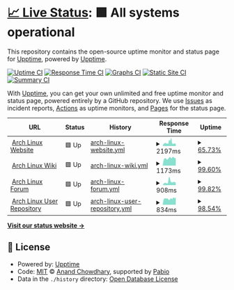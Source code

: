 # [📈 Live Status](https://upptime.github.io/upptime): <!--live status--> **🟩 All systems operational**

This repository contains the open-source uptime monitor and status page for [Upptime](https://upptime.js.org), powered by [Upptime](https://github.com/upptime/upptime).

[![Uptime CI](https://github.com/user9592844/upptime-test/workflows/Uptime%20CI/badge.svg)](https://github.com/user9592844/upptime-test/actions?query=workflow%3A%22Uptime+CI%22)
[![Response Time CI](https://github.com/user9592844/upptime-test/workflows/Response%20Time%20CI/badge.svg)](https://github.com/user9592844/upptime-test/actions?query=workflow%3A%22Response+Time+CI%22)
[![Graphs CI](https://github.com/user9592844/upptime-test/workflows/Graphs%20CI/badge.svg)](https://github.com/user9592844/upptime-test/actions?query=workflow%3A%22Graphs+CI%22)
[![Static Site CI](https://github.com/user9592844/upptime-test/workflows/Static%20Site%20CI/badge.svg)](https://github.com/user9592844/upptime-test/actions?query=workflow%3A%22Static+Site+CI%22)
[![Summary CI](https://github.com/user9592844/upptime-test/workflows/Summary%20CI/badge.svg)](https://github.com/user9592844/upptime-test/actions?query=workflow%3A%22Summary+CI%22)

With [Upptime](https://upptime.js.org), you can get your own unlimited and free uptime monitor and status page, powered entirely by a GitHub repository. We use [Issues](https://github.com/upptime/upptime/issues) as incident reports, [Actions](https://github.com/user9592844/upptime-test/actions) as uptime monitors, and [Pages](https://upptime.github.io/upptime) for the status page.

<!--start: status pages-->
<!-- This summary is generated by Upptime (https://github.com/upptime/upptime) -->
<!-- Do not edit this manually, your changes will be overwritten -->
<!-- prettier-ignore -->
| URL | Status | History | Response Time | Uptime |
| --- | ------ | ------- | ------------- | ------ |
| <img alt="" src="https://icons.duckduckgo.com/ip3/www.archlinux.org.ico" height="13"> [Arch Linux Website](https://www.archlinux.org) | 🟩 Up | [arch-linux-website.yml](https://github.com/user9592844/upptime-test/commits/HEAD/history/arch-linux-website.yml) | <details><summary><img alt="Response time graph" src="./graphs/arch-linux-website/response-time-week.png" height="20"> 2197ms</summary><br><a href="https://user9592844.github.io/upptime-test/history/arch-linux-website"><img alt="Response time 1968" src="https://img.shields.io/endpoint?url=https%3A%2F%2Fraw.githubusercontent.com%2Fuser9592844%2Fupptime-test%2FHEAD%2Fapi%2Farch-linux-website%2Fresponse-time.json"></a><br><a href="https://user9592844.github.io/upptime-test/history/arch-linux-website"><img alt="24-hour response time 1528" src="https://img.shields.io/endpoint?url=https%3A%2F%2Fraw.githubusercontent.com%2Fuser9592844%2Fupptime-test%2FHEAD%2Fapi%2Farch-linux-website%2Fresponse-time-day.json"></a><br><a href="https://user9592844.github.io/upptime-test/history/arch-linux-website"><img alt="7-day response time 2197" src="https://img.shields.io/endpoint?url=https%3A%2F%2Fraw.githubusercontent.com%2Fuser9592844%2Fupptime-test%2FHEAD%2Fapi%2Farch-linux-website%2Fresponse-time-week.json"></a><br><a href="https://user9592844.github.io/upptime-test/history/arch-linux-website"><img alt="30-day response time 1968" src="https://img.shields.io/endpoint?url=https%3A%2F%2Fraw.githubusercontent.com%2Fuser9592844%2Fupptime-test%2FHEAD%2Fapi%2Farch-linux-website%2Fresponse-time-month.json"></a><br><a href="https://user9592844.github.io/upptime-test/history/arch-linux-website"><img alt="1-year response time 1968" src="https://img.shields.io/endpoint?url=https%3A%2F%2Fraw.githubusercontent.com%2Fuser9592844%2Fupptime-test%2FHEAD%2Fapi%2Farch-linux-website%2Fresponse-time-year.json"></a></details> | <details><summary><a href="https://user9592844.github.io/upptime-test/history/arch-linux-website">65.73%</a></summary><a href="https://user9592844.github.io/upptime-test/history/arch-linux-website"><img alt="All-time uptime 78.00%" src="https://img.shields.io/endpoint?url=https%3A%2F%2Fraw.githubusercontent.com%2Fuser9592844%2Fupptime-test%2FHEAD%2Fapi%2Farch-linux-website%2Fuptime.json"></a><br><a href="https://user9592844.github.io/upptime-test/history/arch-linux-website"><img alt="24-hour uptime 98.81%" src="https://img.shields.io/endpoint?url=https%3A%2F%2Fraw.githubusercontent.com%2Fuser9592844%2Fupptime-test%2FHEAD%2Fapi%2Farch-linux-website%2Fuptime-day.json"></a><br><a href="https://user9592844.github.io/upptime-test/history/arch-linux-website"><img alt="7-day uptime 65.73%" src="https://img.shields.io/endpoint?url=https%3A%2F%2Fraw.githubusercontent.com%2Fuser9592844%2Fupptime-test%2FHEAD%2Fapi%2Farch-linux-website%2Fuptime-week.json"></a><br><a href="https://user9592844.github.io/upptime-test/history/arch-linux-website"><img alt="30-day uptime 78.00%" src="https://img.shields.io/endpoint?url=https%3A%2F%2Fraw.githubusercontent.com%2Fuser9592844%2Fupptime-test%2FHEAD%2Fapi%2Farch-linux-website%2Fuptime-month.json"></a><br><a href="https://user9592844.github.io/upptime-test/history/arch-linux-website"><img alt="1-year uptime 78.00%" src="https://img.shields.io/endpoint?url=https%3A%2F%2Fraw.githubusercontent.com%2Fuser9592844%2Fupptime-test%2FHEAD%2Fapi%2Farch-linux-website%2Fuptime-year.json"></a></details>
| <img alt="" src="https://icons.duckduckgo.com/ip3/wiki.archlinux.org.ico" height="13"> [Arch Linux Wiki](https://wiki.archlinux.org) | 🟩 Up | [arch-linux-wiki.yml](https://github.com/user9592844/upptime-test/commits/HEAD/history/arch-linux-wiki.yml) | <details><summary><img alt="Response time graph" src="./graphs/arch-linux-wiki/response-time-week.png" height="20"> 1173ms</summary><br><a href="https://user9592844.github.io/upptime-test/history/arch-linux-wiki"><img alt="Response time 1182" src="https://img.shields.io/endpoint?url=https%3A%2F%2Fraw.githubusercontent.com%2Fuser9592844%2Fupptime-test%2FHEAD%2Fapi%2Farch-linux-wiki%2Fresponse-time.json"></a><br><a href="https://user9592844.github.io/upptime-test/history/arch-linux-wiki"><img alt="24-hour response time 1159" src="https://img.shields.io/endpoint?url=https%3A%2F%2Fraw.githubusercontent.com%2Fuser9592844%2Fupptime-test%2FHEAD%2Fapi%2Farch-linux-wiki%2Fresponse-time-day.json"></a><br><a href="https://user9592844.github.io/upptime-test/history/arch-linux-wiki"><img alt="7-day response time 1173" src="https://img.shields.io/endpoint?url=https%3A%2F%2Fraw.githubusercontent.com%2Fuser9592844%2Fupptime-test%2FHEAD%2Fapi%2Farch-linux-wiki%2Fresponse-time-week.json"></a><br><a href="https://user9592844.github.io/upptime-test/history/arch-linux-wiki"><img alt="30-day response time 1182" src="https://img.shields.io/endpoint?url=https%3A%2F%2Fraw.githubusercontent.com%2Fuser9592844%2Fupptime-test%2FHEAD%2Fapi%2Farch-linux-wiki%2Fresponse-time-month.json"></a><br><a href="https://user9592844.github.io/upptime-test/history/arch-linux-wiki"><img alt="1-year response time 1182" src="https://img.shields.io/endpoint?url=https%3A%2F%2Fraw.githubusercontent.com%2Fuser9592844%2Fupptime-test%2FHEAD%2Fapi%2Farch-linux-wiki%2Fresponse-time-year.json"></a></details> | <details><summary><a href="https://user9592844.github.io/upptime-test/history/arch-linux-wiki">99.60%</a></summary><a href="https://user9592844.github.io/upptime-test/history/arch-linux-wiki"><img alt="All-time uptime 99.75%" src="https://img.shields.io/endpoint?url=https%3A%2F%2Fraw.githubusercontent.com%2Fuser9592844%2Fupptime-test%2FHEAD%2Fapi%2Farch-linux-wiki%2Fuptime.json"></a><br><a href="https://user9592844.github.io/upptime-test/history/arch-linux-wiki"><img alt="24-hour uptime 100.00%" src="https://img.shields.io/endpoint?url=https%3A%2F%2Fraw.githubusercontent.com%2Fuser9592844%2Fupptime-test%2FHEAD%2Fapi%2Farch-linux-wiki%2Fuptime-day.json"></a><br><a href="https://user9592844.github.io/upptime-test/history/arch-linux-wiki"><img alt="7-day uptime 99.60%" src="https://img.shields.io/endpoint?url=https%3A%2F%2Fraw.githubusercontent.com%2Fuser9592844%2Fupptime-test%2FHEAD%2Fapi%2Farch-linux-wiki%2Fuptime-week.json"></a><br><a href="https://user9592844.github.io/upptime-test/history/arch-linux-wiki"><img alt="30-day uptime 99.75%" src="https://img.shields.io/endpoint?url=https%3A%2F%2Fraw.githubusercontent.com%2Fuser9592844%2Fupptime-test%2FHEAD%2Fapi%2Farch-linux-wiki%2Fuptime-month.json"></a><br><a href="https://user9592844.github.io/upptime-test/history/arch-linux-wiki"><img alt="1-year uptime 99.75%" src="https://img.shields.io/endpoint?url=https%3A%2F%2Fraw.githubusercontent.com%2Fuser9592844%2Fupptime-test%2FHEAD%2Fapi%2Farch-linux-wiki%2Fuptime-year.json"></a></details>
| <img alt="" src="https://icons.duckduckgo.com/ip3/bbs.archlinux.org.ico" height="13"> [Arch Linux Forum](https://bbs.archlinux.org) | 🟩 Up | [arch-linux-forum.yml](https://github.com/user9592844/upptime-test/commits/HEAD/history/arch-linux-forum.yml) | <details><summary><img alt="Response time graph" src="./graphs/arch-linux-forum/response-time-week.png" height="20"> 908ms</summary><br><a href="https://user9592844.github.io/upptime-test/history/arch-linux-forum"><img alt="Response time 738" src="https://img.shields.io/endpoint?url=https%3A%2F%2Fraw.githubusercontent.com%2Fuser9592844%2Fupptime-test%2FHEAD%2Fapi%2Farch-linux-forum%2Fresponse-time.json"></a><br><a href="https://user9592844.github.io/upptime-test/history/arch-linux-forum"><img alt="24-hour response time 667" src="https://img.shields.io/endpoint?url=https%3A%2F%2Fraw.githubusercontent.com%2Fuser9592844%2Fupptime-test%2FHEAD%2Fapi%2Farch-linux-forum%2Fresponse-time-day.json"></a><br><a href="https://user9592844.github.io/upptime-test/history/arch-linux-forum"><img alt="7-day response time 908" src="https://img.shields.io/endpoint?url=https%3A%2F%2Fraw.githubusercontent.com%2Fuser9592844%2Fupptime-test%2FHEAD%2Fapi%2Farch-linux-forum%2Fresponse-time-week.json"></a><br><a href="https://user9592844.github.io/upptime-test/history/arch-linux-forum"><img alt="30-day response time 738" src="https://img.shields.io/endpoint?url=https%3A%2F%2Fraw.githubusercontent.com%2Fuser9592844%2Fupptime-test%2FHEAD%2Fapi%2Farch-linux-forum%2Fresponse-time-month.json"></a><br><a href="https://user9592844.github.io/upptime-test/history/arch-linux-forum"><img alt="1-year response time 738" src="https://img.shields.io/endpoint?url=https%3A%2F%2Fraw.githubusercontent.com%2Fuser9592844%2Fupptime-test%2FHEAD%2Fapi%2Farch-linux-forum%2Fresponse-time-year.json"></a></details> | <details><summary><a href="https://user9592844.github.io/upptime-test/history/arch-linux-forum">99.82%</a></summary><a href="https://user9592844.github.io/upptime-test/history/arch-linux-forum"><img alt="All-time uptime 99.89%" src="https://img.shields.io/endpoint?url=https%3A%2F%2Fraw.githubusercontent.com%2Fuser9592844%2Fupptime-test%2FHEAD%2Fapi%2Farch-linux-forum%2Fuptime.json"></a><br><a href="https://user9592844.github.io/upptime-test/history/arch-linux-forum"><img alt="24-hour uptime 100.00%" src="https://img.shields.io/endpoint?url=https%3A%2F%2Fraw.githubusercontent.com%2Fuser9592844%2Fupptime-test%2FHEAD%2Fapi%2Farch-linux-forum%2Fuptime-day.json"></a><br><a href="https://user9592844.github.io/upptime-test/history/arch-linux-forum"><img alt="7-day uptime 99.82%" src="https://img.shields.io/endpoint?url=https%3A%2F%2Fraw.githubusercontent.com%2Fuser9592844%2Fupptime-test%2FHEAD%2Fapi%2Farch-linux-forum%2Fuptime-week.json"></a><br><a href="https://user9592844.github.io/upptime-test/history/arch-linux-forum"><img alt="30-day uptime 99.89%" src="https://img.shields.io/endpoint?url=https%3A%2F%2Fraw.githubusercontent.com%2Fuser9592844%2Fupptime-test%2FHEAD%2Fapi%2Farch-linux-forum%2Fuptime-month.json"></a><br><a href="https://user9592844.github.io/upptime-test/history/arch-linux-forum"><img alt="1-year uptime 99.89%" src="https://img.shields.io/endpoint?url=https%3A%2F%2Fraw.githubusercontent.com%2Fuser9592844%2Fupptime-test%2FHEAD%2Fapi%2Farch-linux-forum%2Fuptime-year.json"></a></details>
| <img alt="" src="https://icons.duckduckgo.com/ip3/aur.archlinux.org.ico" height="13"> [Arch Linux User Repository](https://aur.archlinux.org) | 🟩 Up | [arch-linux-user-repository.yml](https://github.com/user9592844/upptime-test/commits/HEAD/history/arch-linux-user-repository.yml) | <details><summary><img alt="Response time graph" src="./graphs/arch-linux-user-repository/response-time-week.png" height="20"> 834ms</summary><br><a href="https://user9592844.github.io/upptime-test/history/arch-linux-user-repository"><img alt="Response time 824" src="https://img.shields.io/endpoint?url=https%3A%2F%2Fraw.githubusercontent.com%2Fuser9592844%2Fupptime-test%2FHEAD%2Fapi%2Farch-linux-user-repository%2Fresponse-time.json"></a><br><a href="https://user9592844.github.io/upptime-test/history/arch-linux-user-repository"><img alt="24-hour response time 1001" src="https://img.shields.io/endpoint?url=https%3A%2F%2Fraw.githubusercontent.com%2Fuser9592844%2Fupptime-test%2FHEAD%2Fapi%2Farch-linux-user-repository%2Fresponse-time-day.json"></a><br><a href="https://user9592844.github.io/upptime-test/history/arch-linux-user-repository"><img alt="7-day response time 834" src="https://img.shields.io/endpoint?url=https%3A%2F%2Fraw.githubusercontent.com%2Fuser9592844%2Fupptime-test%2FHEAD%2Fapi%2Farch-linux-user-repository%2Fresponse-time-week.json"></a><br><a href="https://user9592844.github.io/upptime-test/history/arch-linux-user-repository"><img alt="30-day response time 824" src="https://img.shields.io/endpoint?url=https%3A%2F%2Fraw.githubusercontent.com%2Fuser9592844%2Fupptime-test%2FHEAD%2Fapi%2Farch-linux-user-repository%2Fresponse-time-month.json"></a><br><a href="https://user9592844.github.io/upptime-test/history/arch-linux-user-repository"><img alt="1-year response time 824" src="https://img.shields.io/endpoint?url=https%3A%2F%2Fraw.githubusercontent.com%2Fuser9592844%2Fupptime-test%2FHEAD%2Fapi%2Farch-linux-user-repository%2Fresponse-time-year.json"></a></details> | <details><summary><a href="https://user9592844.github.io/upptime-test/history/arch-linux-user-repository">98.54%</a></summary><a href="https://user9592844.github.io/upptime-test/history/arch-linux-user-repository"><img alt="All-time uptime 99.09%" src="https://img.shields.io/endpoint?url=https%3A%2F%2Fraw.githubusercontent.com%2Fuser9592844%2Fupptime-test%2FHEAD%2Fapi%2Farch-linux-user-repository%2Fuptime.json"></a><br><a href="https://user9592844.github.io/upptime-test/history/arch-linux-user-repository"><img alt="24-hour uptime 100.00%" src="https://img.shields.io/endpoint?url=https%3A%2F%2Fraw.githubusercontent.com%2Fuser9592844%2Fupptime-test%2FHEAD%2Fapi%2Farch-linux-user-repository%2Fuptime-day.json"></a><br><a href="https://user9592844.github.io/upptime-test/history/arch-linux-user-repository"><img alt="7-day uptime 98.54%" src="https://img.shields.io/endpoint?url=https%3A%2F%2Fraw.githubusercontent.com%2Fuser9592844%2Fupptime-test%2FHEAD%2Fapi%2Farch-linux-user-repository%2Fuptime-week.json"></a><br><a href="https://user9592844.github.io/upptime-test/history/arch-linux-user-repository"><img alt="30-day uptime 99.09%" src="https://img.shields.io/endpoint?url=https%3A%2F%2Fraw.githubusercontent.com%2Fuser9592844%2Fupptime-test%2FHEAD%2Fapi%2Farch-linux-user-repository%2Fuptime-month.json"></a><br><a href="https://user9592844.github.io/upptime-test/history/arch-linux-user-repository"><img alt="1-year uptime 99.09%" src="https://img.shields.io/endpoint?url=https%3A%2F%2Fraw.githubusercontent.com%2Fuser9592844%2Fupptime-test%2FHEAD%2Fapi%2Farch-linux-user-repository%2Fuptime-year.json"></a></details>

<!--end: status pages-->

[**Visit our status website →**](https://upptime.github.io/upptime)

## 📄 License

- Powered by: [Upptime](https://github.com/upptime/upptime)
- Code: [MIT](./LICENSE) © [Anand Chowdhary](https://anandchowdhary.com), supported by [Pabio](https://pabio.com)
- Data in the `./history` directory: [Open Database License](https://opendatacommons.org/licenses/odbl/1-0/)
